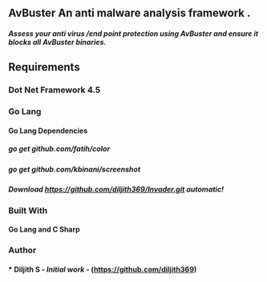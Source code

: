 ## AvBuster An anti malware analysis framework .

##### Assess your anti virus /end point protection using AvBuster and ensure it blocks all AvBuster binaries.

## Requirements
### Dot Net Framework 4.5 
### Go Lang
#### Go Lang Dependencies
##### go get github.com/fatih/color
##### go get github.com/kbinani/screenshot

##### Download https://github.com/diljith369/Invader.git automatic!

### Built With
#### Go Lang and C Sharp

### Author

#### * **Diljith S** - *Initial work* - (https://github.com/diljith369)
